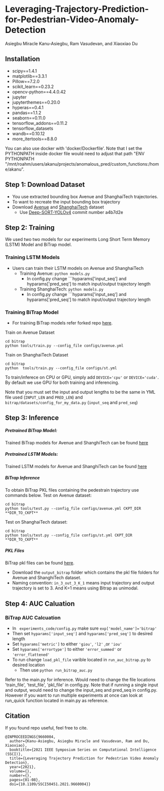 # Leveraging-Trajectory-Prediction-for-Pedestrian-Video-Anomaly-Detection
Asiegbu Miracle Kanu-Asiegbu, Ram Vasudevan, and Xiaoxiao Du 

## Installation 
  * scipy==1.4.1 
  * matplotlib==3.3.1 
  * Pillow==7.2.0 
  * scikit_learn==0.23.2
  * opencv-python==4.4.0.42
  * jupyter 
  * jupyterthemes==0.20.0 
  * hyperas==0.4.1 
  * pandas==1.1.2
  * seaborn==0.11.0
  * tensorflow_addons==0.11.2
  * tensorflow_datasets
  * wandb==0.10.12
  * more_itertools==8.8.0 


 You can also use docker with 'docker/Dockerfile'. Note that I set the PYTHONPATH inside docker file would need to adjust that path
 "ENV PYTHONPATH "/mnt/roahm/users/akanu/projects/anomalous_pred/custom_functions:/home/akanu".

 
 ## Step 1: Download Dataset
 * You use extracted bounding box Avenue and ShanghaiTech trajectories.
 * To want to recreate the input bounding box trajectory 
 * Download [Avenue](http://www.cse.cuhk.edu.hk/leojia/projects/detectabnormal/dataset.html) and [ShanghaiTech](https://svip-lab.github.io/dataset/campus_dataset.html) dataset 
   * Use [Deep-SORT-YOLOv4](https://github.com/LeonLok/Deep-SORT-YOLOv4/tree/a4b7d2e1263e6f1af63381a24436c5db5a4b6e91) commit number a4b7d2e
  
 ## Step 2: Training
 We used two two models for our experiments Long Short Term Memory (LSTM) Model and BiTrap model.
 ### Training LSTM Models
 * Users can train their LSTM models on Avenue and ShanghaiTech
   * Training Avenue:  ```python models.py ``` 
     * In config.py change ```hyparams['input_seq'] and hyparams['pred_seq'] to match input/output trajectory length
   * Training ShanghaiTech:  ```python models.py ``` 
     * In config.py change ```hyparams['input_seq'] and hyparams['pred_seq'] to match input/output trajectory length
### Training BiTrap Model
*  For training BiTrap models refer forked repo [here](https://github.com/akanuasiegbu/bidireaction-trajectory-prediction).

Train on Avenue Dataset
```
cd bitrap
python tools/train.py --config_file configs/avenue.yml
```

Train on ShanghaiTech Dataset
```
cd bitrap
python  tools/train.py --config_file configs/st.yml
```

To train/inferece on CPU or GPU, simply add `DEVICE='cpu'` or  `DEVICE='cuda'`. By default we use GPU for both training and inferencing.

Note that you must set the input and output lengths to be the same in YML file used (```INPUT_LEN``` and ```PRED_LEN```) and ```bitrap/datasets/config_for_my_data.py``` (```input_seq``` and ```pred_seq```)

 
 
 
 ## Step 3: Inference 
##### Pretrained BiTrap Model:
Trained BiTrap models for Avenue and ShanghiTech can be found [here](https://drive.google.com/drive/folders/1942GF9FIzoqTVOHyW2Qo86s3R1OOSnsg?usp=sharing) 

##### Pretrained LSTM Models: 
Trained LSTM models for Avenue and ShanghiTech can be found [here](https://drive.google.com/drive/folders/1kZUxDyCETg7FY_-WeICILeyUYUDJ-nEH)



##### BiTrap Inference
To obtain BiTrap PKL files containing the pedestrain trajectory use commands below.
Test on Avenue dataset:
```
cd bitrap
python tools/test.py --config_file configs/avenue.yml CKPT_DIR **DIR_TO_CKPT**

```

Test on ShanghaiTech dataset:
```
cd bitrap
python tools/test.py --config_file configs/st.yml CKPT_DIR **DIR_TO_CKPT**
```


##### PKL Files
 BiTrap pkl files can be found [here](https://drive.google.com/drive/folders/1ELYuty5kg-J14jrDH66Gv9rhn58O1t9I).
 
 * Download the ```output_bitrap``` folder which contains the pkl file folders for Avenue and ShanghiTech dataset.
 * Naming convention: ```in_3_out_3_K_1``` means input trajectory and output trajectory is set to 3. And K=1 means using Bitrap as unimodal.
 

 
 ## Step 4: AUC Caluation 
 ### BiTrap AUC Calcuation
 * In ``` experiments_code/config.py``` make sure ```exp['model_name']='bitrap'```
  * Then set ```hyparams['input_seq']``` and ```hyparams['pred_seq']``` to desired length
  * Set ```hyparams['metric']``` to either ```'giou'```, ```'l2'``` ,or ```'iou'```
  * Set ```hyparams['errortype']``` to either ```'error_summed'``` or ```'error_flattened'``` 
 *  To run change ```load_pkl_file``` varible located in ```run_auc_bitrap.py``` to desired location
    * Then use ```python run_bitrap_auc.py ```
 
 
 Refer to the main.py for inference. Would need to change the file locations 'train_file', 'test_file', 'pkl_file' in config.py. Note that if running a single input and output, would need to change the input_seq and pred_seq in config.py. However if you want to run multiple experiments at once can look at run_quick function located in main.py as reference. 
 ## Citation 
If you found repo useful, feel free to cite.
```
@INPROCEEDINGS{9660004,
  author={Kanu-Asiegbu, Asiegbu Miracle and Vasudevan, Ram and Du, Xiaoxiao},
  booktitle={2021 IEEE Symposium Series on Computational Intelligence (SSCI)}, 
  title={Leveraging Trajectory Prediction for Pedestrian Video Anomaly Detection}, 
  year={2021},
  volume={},
  number={},
  pages={01-08},
  doi={10.1109/SSCI50451.2021.9660004}}
```
